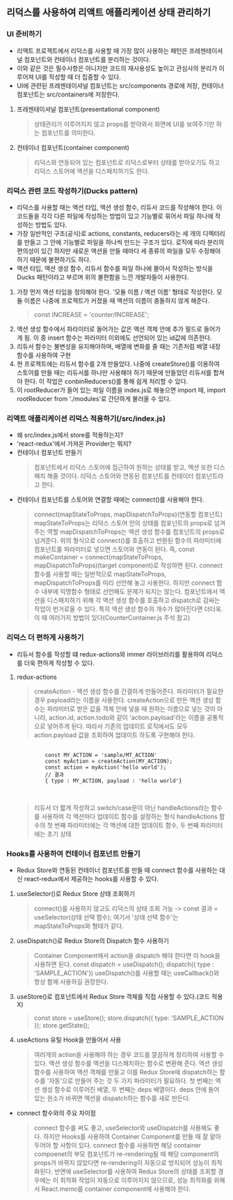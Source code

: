 ## 리덕스를 사용하여 리액트 애플리케이션 상태 관리하기

### UI 준비하기

- 리액트 프로젝트에서 리덕스를 사용할 때 가장 많이 사용하는 패턴은 프레젠테이셔널 컴포넌트와 컨테이너 컴포넌트를 분리하는 것이다.
- 이와 같은 것은 필수사항은 아니지만 코드의 재사용성도 높이고 관심사의 분리가 이루어져 UI를 작성할 때 더 집중할 수 있다.
- UI에 관련된 프레젠테이셔널 컴포넌트는 src/components 경로에 저장, 컨테이너 컴포넌트는 src/containers에 저장한다.

1. 프레젠테이셔널 컴포넌트(presentational component)
   > 상태관리가 이루어지지 않고 props를 받아와서 화면에 UI를 보여주기만 하는 컴포넌트를 의미한다.
2. 컨테이너 컴포넌트(container component)
   > 리덕스와 연동되어 있는 컴포넌트로 리덕스로부터 상태를 받아오기도 하고 리덕스 스토어에 액션을 디스패치하기도 한다.

### 리덕스 관련 코드 작성하기(Ducks pattern)

- 리덕스를 사용할 때는 액션 타입, 액션 생성 함수, 리듀서 코드를 작성해야 한다. 이 코드들을 각각 다른 파일에 작성하는 방법이 있고 기능별로 묶어서 파일 하나에 작성하는 방법도 있다.
- 가장 일반적인 구조(공식)로 actions, constants, reducers라는 세 개의 디렉터리를 만들고 그 안에 기능별로 파일을 하나씩 만드는 구조가 있다. 로직에 따라 분리의 편의성이 있긴 하지만 새로운 액션을 만들 때마다 세 종류의 파일을 모두 수정해야 하기 때문에 불편하기도 하다.
- 액션 타입, 액션 생성 함수, 리듀서 함수를 파일 하나에 몰아서 작성하는 방식을 Ducks 패턴이라고 부르며 위의 불편함을 느낀 개발자들이 사용한다.

1. 가장 먼저 액션 타입을 정의해야 한다. '모듈 이름 / 액션 이름' 형태로 작성한다. 모듈 이름은 나중에 프로젝트가 커졌을 때 액션의 이름이 충돌하지 않게 해준다.
   > const INCREASE = 'counter/INCREASE';
2. 액션 생성 함수에서 파라미터로 들어가는 값은 액션 객체 안에 추가 필드로 들어가게 됨. 이 중 insert 함수는 파라미터 이외에도 선언되어 있는 id값에 의존한다.
3. 리듀서 함수는 불변성을 유지해야하며, 배열에 변화를 줄 때는 기존처럼 배열 내장 함수를 사용하여 구현
4. 현 프로젝트에는 리듀서 함수를 2개 만들었다. 나중에 createStore()를 이용하여 스토어를 만들 때는 리듀서를 하나만 사용해야 하기 때문에 만들었던 리듀서를 합쳐야 한다. 이 작업은 conbinReducers()를 통해 쉽게 처리할 수 있다.
5. 이 rootReducer가 들어 있는 파일 이름을 index.js로 해놓으면 import 때, import rootReducer from './modules'로 간단하게 불러올 수 있다.

### 리액트 애플리케이션 리덕스 적용하기(/src/index.js)

- 왜 src/index.js에서 store를 적용하는지?
- 'react-redux'에서 가져온 Provider는 뭐지?
- 컨테이너 컴포넌트 만들기
  > 컴포넌트에서 리덕스 스토어에 접근하여 원하는 상태를 받고, 액션 또한 디스패치 해줄 것이다. 리덕스 스토어와 연동된 컴포넌트를 컨테이터 컴포넌트라고 한다.
- 컨테이너 컴포넌트를 스토어와 연결할 때에는 connect()를 사용해야 한다.
  > connect(mapStateToProps, mapDispatchToProps)(연동할 컴포넌트)
  > mapStateToProps는 리덕스 스토어 안의 상태를 컴포넌트의 props로 넘겨주는 역할
  > mapDispatchToProps는 액션 생성 함수를 컴포넌트의 props로 넘겨준다.
  > 위의 형식으로 connect()를 호출하고 반환된 함수의 파라미터에 컴포넌트를 파라미터로 넣으면 스토어와 연동이 된다.
  > 즉, const makeContainer = connect(mapStateToProps, mapDispatchToProps)(target component)로 작성하면 된다.
  > connect 함수를 사용할 때는 일반적으로 mapStateToProps, mapDispatchToProps를 미리 선언해 놓고 사용한다. 하지만 connect 함수 내부에 익명함수 형태로 선언해도 문제가 되지는 않는다.
  > 컴포넌트에서 액션을 디스패치하기 위해 각 액션 생성 함수를 호출하고 dispatch로 감싸는 작업이 번거로울 수 있다. 특히 액션 생성 함수의 개수가 많아진다면 더더욱. 이 때 여러가지 방법이 있다(CounterContainer.js 주석 참고)

### 리덕스 더 편하게 사용하기

- 리듀서 함수를 작성할 떄 redux-actions와 immer 라이브러리를 활용하여 리덕스를 더욱 편하게 작성할 수 있다.

1. redux-actions
   > createAction - 액션 생성 함수를 간결하게 만들어준다. 파라미터가 필요한 경우 payload라는 이름을 사용한다.
   > createAction으로 만든 액션 생성 함수는 파라미터로 받은 값을 객체 안에 넣을 때 원하는 이름으로 넣는 것이 아니라, action.id, action.todo와 같이 'action.payload'라는 이름을 공통적으로 넣어주게 된다.
   > 따라서 기존의 업데이트 로직에서도 모두 action.payload 값을 조회하여 업데이트 하도록 구현해야 한다.
    <pre>
        <code>
            const MY_ACTION = 'sample/MT_ACTION'
            const myAction = createAction(MY_ACTION);
            const action = myAction('hello world');
            // 결과
            { type : MY_ACTION, payload : 'hello world'}
        </code>
    </pre>
   > 리듀서 더 짧게 작성하고 switch/case문이 아닌 handleActions라는 함수를 사용하여 각 액션마다 업데이트 함수를 설정하는 형식
   > handleActions 함수의 첫 번째 파라미터에는 각 액션에 대한 업데이트 함수, 두 번째 파라미터에는 초기 상태

### Hooks를 사용하여 컨테이너 컴포넌트 만들기

- Redux Store와 연동된 컨테이너 컴포넌트를 만들 때 connect 함수를 사용하는 대신 react-redux에서 제공하는 hooks를 사용할 수 있다.

1. useSelector()로 Redux Store 상태 조회하기

   > connect()를 사용하지 않고도 리덕스의 상태 조회 가능 -> const 결과 = useSelector(상태 선택 함수);
   > 여기서 '상태 선택 함수'는 mapStateToProps와 형태가 같다.

2. useDispatch()로 Redux Store의 Dispatch 함수 사용하기

   > Container Component에서 action을 dispatch 해야 한다면 이 hook을 사용하면 된다.
   > const dispatch = useDispatch();
   > dispatch({ type : 'SAMPLE_ACTION'})
   > useDispatch()를 사용할 때는 useCallback()와 항상 함께 사용하길 권장한다.

3. useStore()로 컴포넌트에서 Redux Store 객체를 직접 사용할 수 있다.(코드 적용 X)

   > const store = useStore();
   > store.dispatch({ type: 'SAMPLE_ACTION });
   > store.getState();

4. useActions 유틸 Hook을 만들어서 사용
   > 여러개의 action을 사용해야 하는 경우 코드를 깔끔하게 정리하여 사용할 수 있다.
   > 액션 생성 함수를 액션을 디스패치하는 함수로 변환해 준다. 액션 생성 함수를 사용하여 액션 객체를 만들고 이를 Redux Store에 dispatch하는 함수를 '자동'으로 만들어 주는 것
   > 두 가지 파라미터가 필요하다. 첫 번째는 액션 생성 함수로 이루어진 배열, 두 번째는 deps 배열이다. deps 안에 들어 있는 원소가 바뀌면 액션을 dispatch하는 함수를 새로 만든다.

- connect 함수와의 주요 차이점
  > connect 함수를 써도 좋고, useSelector와 useDispatch를 사용해도 좋다. 하지만 Hooks를 사용하여 Container Component를 만들 때 잘 알아두어야 할 사항이 있다.
  > connect 함수를 사용하면 해당 container compoenet의 부모 컴포넌트가 re-rendering될 때 해당 component의 props가 바뀌지 않았다면 re-rendering이 자동으로 방지되어 성능이 최적화된다.
  > 반면에 useSelector를 사용하여 Redux Store의 상태를 조회할 경우에는 이 최적화 작업이 자동으로 이루어지지 않으므로, 성능 최적화를 위해서 React.memo를 container component에 사용해야 한다.
